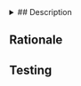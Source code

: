 <details>
<summary>## Description</summary>
Some placeholder text
</details>

## Rationale

## Testing
